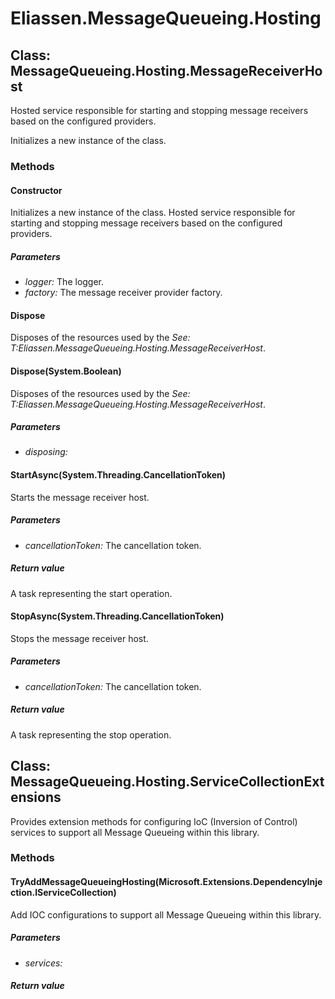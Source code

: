 ﻿# Eliassen.MessageQueueing.Hosting


## Class: MessageQueueing.Hosting.MessageReceiverHost
Hosted service responsible for starting and stopping message receivers based on the configured providers. 

Initializes a new instance of the class.
### Methods


#### Constructor
Initializes a new instance of the class.
Hosted service responsible for starting and stopping message receivers based on the configured providers. 


##### Parameters
* *logger:* The logger.
* *factory:* The message receiver provider factory.




#### Dispose
Disposes of the resources used by the 
 *See: T:Eliassen.MessageQueueing.Hosting.MessageReceiverHost*. 


#### Dispose(System.Boolean)
Disposes of the resources used by the 
 *See: T:Eliassen.MessageQueueing.Hosting.MessageReceiverHost*. 


##### Parameters
* *disposing:* 




#### StartAsync(System.Threading.CancellationToken)
Starts the message receiver host. 


##### Parameters
* *cancellationToken:* The cancellation token.




##### Return value
A task representing the start operation.



#### StopAsync(System.Threading.CancellationToken)
Stops the message receiver host. 


##### Parameters
* *cancellationToken:* The cancellation token.




##### Return value
A task representing the stop operation.



## Class: MessageQueueing.Hosting.ServiceCollectionExtensions
Provides extension methods for configuring IoC (Inversion of Control) services to support all Message Queueing within this library. 

### Methods


#### TryAddMessageQueueingHosting(Microsoft.Extensions.DependencyInjection.IServiceCollection)
Add IOC configurations to support all Message Queueing within this library. 


##### Parameters
* *services:* 




##### Return value


